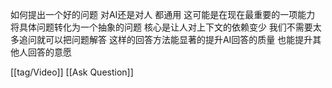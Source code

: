 如何提出一个好的问题
对AI还是对人 都通用 这可能是在现在最重要的一项能力
将具体问题转化为一个抽象的问题 核心是让人对上下文的依赖变少 我们不需要太多追问就可以把问题解答 这样的回答方法能显著的提升AI回答的质量 也能提升其他人回答的意愿

[[tag/Video]] [[Ask Question]]